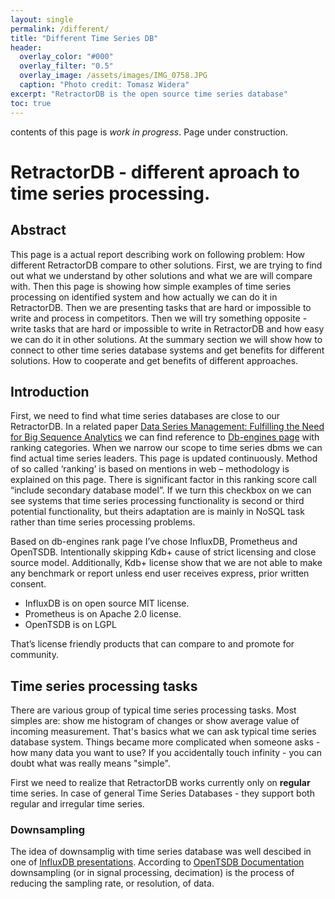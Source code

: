```yaml
---
layout: single
permalink: /different/
title: "Different Time Series DB"
header:
  overlay_color: "#000"
  overlay_filter: "0.5"
  overlay_image: /assets/images/IMG_0758.JPG
  caption: "Photo credit: Tomasz Widera"
excerpt: "RetractorDB is the open source time series database"
toc: true
---
```

contents of this page is _work in progress_.
Page under construction.

# RetractorDB - different aproach to time series processing.

## Abstract

This page is a actual report describing work on following problem: How different RetractorDB compare to other solutions. First, we are trying to find out what we understand by other solutions and what we are will compare with. Then this page is showing how simple examples of time series processing on identified system and how actually we can do it in RetractorDB. Then we are presenting tasks that are hard or impossible to write and process in competitors. Then we will try something opposite - write tasks that are hard or impossible to write in RetractorDB and how easy we can do it in other solutions. At the summary section we will show how to connect to other time series database systems and get benefits for different solutions. How to cooperate and get benefits of different approaches.


## Introduction

First, we need to find what time series databases are close to our RetractorDB.
In a related paper [Data Series Management: Fulfilling the Need for Big Sequence Analytics][KT-2018] we can find reference to [Db-engines page][DB-RANK] with ranking categories. When we narrow our scope to time series dbms we can find actual time series leaders. This page is updated continuously. Method of so called ‘ranking’ is based on mentions in web – methodology is explained on this page.  There is significant factor in this ranking score call “include secondary database model”. If we turn this checkbox on we can see systems that time series processing functionality is second or third potential functionality, but theirs adaptation are is mainly in NoSQL task rather than time series processing problems.

Based on db-engines rank page I’ve chose InfluxDB, Prometheus and OpenTSDB. Intentionally skipping Kdb+ cause of strict licensing and close source model. Additionally, Kdb+ license show that we are not able to make any benchmark or report unless end user receives express, prior written consent.

* InfluxDB is on open source MIT license.
* Prometheus is on Apache 2.0 license.
* OpenTSDB is on LGPL

That’s license friendly products that can compare to and promote for community.

## Time series processing tasks

There are various group of typical time series processing tasks. Most simples are: show me histogram of changes or show average value of incoming measurement. That's basics what we can ask typical time series database system.
Things became more complicated when someone asks - how many data you want to use? If you accidentally touch infinity - you can doubt what was really means "simple".

First we need to realize that RetractorDB works currently only on __regular__ time series. In case of general Time Series Databases - they support both regular and irregular time series.

### Downsampling

The idea of downsamplig with time series database was well descibed in one of [InfluxDB presentations][YT-FL-DOWNSAMPL]. According to [OpenTSDB Documentation][OPENTSDB-DOWNSAMPL] downsampling (or in signal processing, decimation) is the process of reducing the sampling rate, or resolution, of data.

[KT-2018]:http://helios.mi.parisdescartes.fr/~themisp/publications/icde18-sms.pdf
[DB-RANK]:https://db-engines.com/en/ranking/time+series+dbms
[YT-FL-DOWNSAMPL]:https://youtu.be/j3x0TohyGJY
[OPENTSDB-DOWNSAMPL]:http://opentsdb.net/docs/build/html/user_guide/query/downsampling.html
[OPENTSDB-AGREGATORS]:http://opentsdb.net/docs/build/html/user_guide/query/aggregators.html
[PROMETHEUS-AGREGATORS]:https://prometheus.io/docs/prometheus/latest/querying/operators/#aggregation-operators
